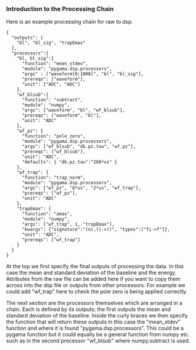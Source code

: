 ### Introduction to the Processing Chain

Here is an example processing chain for raw to dsp. 

```
{
  "outputs": [
    "bl", "bl_sig", "trapEmax"
  ],
  "processors":{
    "bl, bl_sig":{
      "function": "mean_stdev",
      "module": "pygama.dsp.processors",
      "args" : ["waveform[0:1000]", "bl", "bl_sig"],
      "prereqs": ["waveform"],
      "unit": ["ADC", "ADC"]
    },
    "wf_blsub":{
      "function": "subtract",
      "module": "numpy",
      "args": ["waveform", "bl", "wf_blsub"],
      "prereqs": ["waveform", "bl"],
      "unit": "ADC"
    },
    "wf_pz": {
      "function": "pole_zero",
      "module": "pygama.dsp.processors",
      "args": ["wf_blsub", "db.pz.tau", "wf_pz"],
      "prereqs": ["wf_blsub"],
      "unit": "ADC",
      "defaults": { "db.pz.tau":"260*us" }
    },
    "wf_trap": {
      "function": "trap_norm",
      "module": "pygama.dsp.processors",
      "args": ["wf_pz", "8*us", "2*us", "wf_trap"],
      "prereqs": ["wf_pz"],
      "unit": "ADC"
    },
    "trapEmax": {
      "function": "amax",
      "module": "numpy",
      "args": ["wf_trap", 1, "trapEmax"],
      "kwargs": {"signature":"(n),()->()", "types":["fi->f"]},
      "unit": "ADC",
      "prereqs": ["wf_trap"]
    }
  }
}
```

At the top we first specify the final outputs of processing the data. In this case the mean and standard deviation of the baseline and the energy. Attributes from the raw file can be added here if you want to copy them across into the dsp file or outputs from other processors. For example we could add "wf_trap" here to check the pole zero is being applied correctly. 

The next section are the processors themselves which are arranged in a chain. Each is defined by its outputs; the first outputs the mean and standard deviation of the baseline. Inside the curly braces we then specify the function that will return these outputs in this case the "mean_stdev" function and where it is found "pygama.dsp.processors". This could be a pygama function but it could equally be a general function from numpy etc. such as in the second processor "wf_blsub" where numpy.subtract is used.


